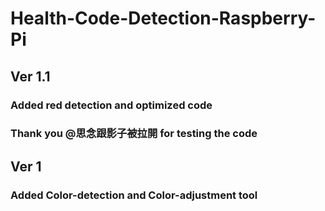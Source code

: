 # Health-Code-Detection-Raspberry-Pi


## Ver 1.1
### Added red detection and optimized code
### Thank you @思念跟影子被拉開 for testing the code

## Ver 1
### Added Color-detection and Color-adjustment tool
